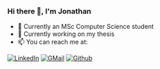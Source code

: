 ### Hi there 👋, I'm Jonathan
- 💬 Currently an MSc Computer Science student
- 🔭 Currently working on my thesis 
- 📫 You can reach me at:
<p>
  <a href="https://www.linkedin.com/in/jonathan-borg" target="_blank"><img alt="LinkedIn" src="https://img.shields.io/badge/linkedin-%230077B5.svg?&style=for-the-badge&logo=linkedin&logoColor=white" /></a>
  <a href="mailto:jonathanborg1996@gmail.com" target="_blank"><img alt="GMail" src="https://img.shields.io/badge/Gmail-D14836?style=for-the-badge&logo=gmail" /></a>
  <a href="https://jonathanborg.github.io/" target="_blank"><img alt="Github" src="https://img.shields.io/badge/GitHub-%2312100E.svg?&style=for-the-badge&logo=Github&logoColor=white" /></a>
</p>

